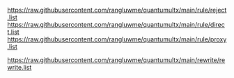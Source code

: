 https://raw.githubusercontent.com/rangluwme/quantumultx/main/rule/reject.list
https://raw.githubusercontent.com/rangluwme/quantumultx/main/rule/direct.list
https://raw.githubusercontent.com/rangluwme/quantumultx/main/rule/proxy.list

https://raw.githubusercontent.com/rangluwme/quantumultx/main/rewrite/rewrite.list

